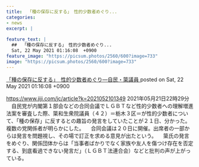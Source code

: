 ```yaml
---
title:  「種の保存に反する」　性的少数者めぐり...
categories:
- news
excerpt: |
  
feature_text: |
  ##  「種の保存に反する」　性的少数者めぐり...
  Sat, 22 May 2021 01:16:08  +0900
feature_image: "https://picsum.photos/2560/600?image=733"
image: "https://picsum.photos/2560/600?image=733"
---
```


[ 「種の保存に反する」　性的少数者めぐり—自民・簗議員  ](https://rosie.5ch.net/test/read.cgi/editorialplus/1621613768/)
posted on Sat, 22 May 2021 01:16:08  +0900

<!--more-->

https://www.jiji.com/jc/article?k=2021052101349 2021年05月21日22時29分 　自民党が内閣第１部会などの合同会議でＬＧＢＴなど性的少数者への理解増進法案を審査した際、簗和生衆院議員（４２）＝栃木３区＝が性的少数者について、「種の保存」に反するとの趣旨の発言をしていたことが２１日、分かった。複数の党関係者が明らかにした。 　合同会議は２０日に開催。出席者の一部からは発言を問題視し、その場で訂正を求める意見が出たという。 　簗氏の発言をめぐり、関係団体からは「当事者ばかりでなく家族や友人を傷つけ存在を否定する、到底看過できない発言だ」（ＬＧＢＴ法連合会）などと批判の声が上がっている。
